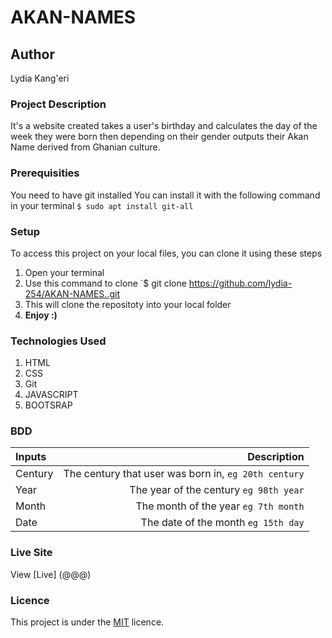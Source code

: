 # AKAN-NAMES
## Author
Lydia Kang'eri
### Project Description
It's a website created takes a user's birthday and calculates the day of the week they were born then depending on their gender outputs their Akan Name derived from Ghanian culture.
### Prerequisities
You need to have git installed
You can install it with the following command in your terminal
`$ sudo apt install git-all`
### Setup
To access this project on your local files, you can clone it using these steps
1. Open your terminal
1. Use this command to clone `$ git clone
https://github.com/lydia-254/AKAN-NAMES..git
1. This will clone the repositoty into your local folder
1. __Enjoy :)__
### Technologies Used
1. HTML
1. CSS
1. Git
1. JAVASCRIPT
1. BOOTSRAP
### BDD
| Inputs | Description |
|:---        |          ---: |
| Century  | The century that user was born in, ``eg 20th century``|
| Year   | The year of the century ``eg 98th year``  |
| Month  | The month of the year ``eg 7th month``  |
| Date   | The date of the month ``eg 15th day`` |
### Live Site
View [Live] (@@@)
### Licence
This project is under the  [MIT](LICENSE) licence.